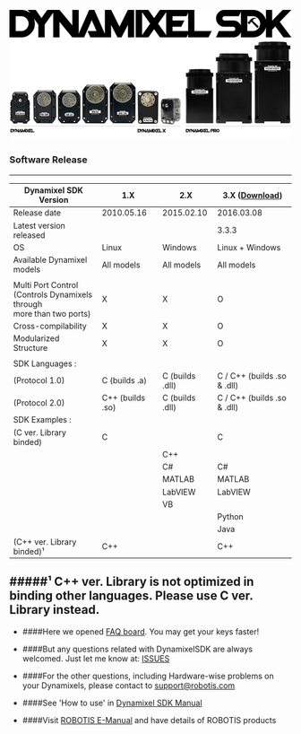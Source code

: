 ![](https://raw.githubusercontent.com/ROBOTIS-GIT/ROBOTIS-Documents/master/wiki-images/DynamixelSDK/Home/DYNAMIXEL_SDK_Logo.jpg)
![](https://raw.githubusercontent.com/ROBOTIS-GIT/ROBOTIS-Documents/master/wiki-images/DynamixelSDK/Home/DXL_SDK_image.jpg)

### Software Release
--------------------------------------------------------------------------
| Dynamixel SDK Version | 1.X | 2.X | 3.X ([Download](https://github.com/ROBOTIS-GIT/DynamixelSDK/archive/master.zip)) |
| ------------- | ------------- | ------------- | ------------- |
| Release date| 2010.05.16 | 2015.02.10 | 2016.03.08 |
| Latest version released |||3.3.3|
| OS | Linux | Windows | Linux + Windows |
| Available Dynamixel models | All models | All models | All models |
|||||
| Multi Port Control <br> (Controls Dynamixels through <br> more than two ports)| X | X | O |
| Cross-compilability | X | X | O |
| Modularized Structure | X | X | O |
|||||
| SDK Languages :  ||||
| (Protocol 1.0) | C (builds .a) | C (builds .dll)| C / C++ (builds .so & .dll) |
| (Protocol 2.0) | C++ (builds .so)| C (builds .dll)| C / C++ (builds .so & .dll) |
| SDK Examples : | | | |
| (C ver. Library binded)| C | | C|
| | | C++| |
| | | C#| C# |
| | | MATLAB| MATLAB |
| | | LabVIEW| LabVIEW |
| | | VB| |
| | | | Python |
| | | | Java |
| (C++ ver. Library binded)¹| C++|  | C++|

#####¹ C++ ver. Library is not optimized in binding other languages. Please use C ver. Library instead.  
---------------------------------------------------------------------------
* ####Here we opened [FAQ board](https://github.com/ROBOTIS-GIT/DynamixelSDK/wiki/FAQ). You may get your keys faster! 

* ####But any questions related with DynamixelSDK are always welcomed. Just let me know at: [ISSUES](https://github.com/ROBOTIS-GIT/DynamixelSDK/issues)

* ####For the other questions, including Hardware-wise problems on your Dynamixels, please contact to support@robotis.com 

* ####See 'How to use' in [Dynamixel SDK Manual](https://github.com/ROBOTIS-GIT/DynamixelSDK/wiki)

* ####Visit [ROBOTIS E-Manual](http://support.robotis.com/) and have details of ROBOTIS products
